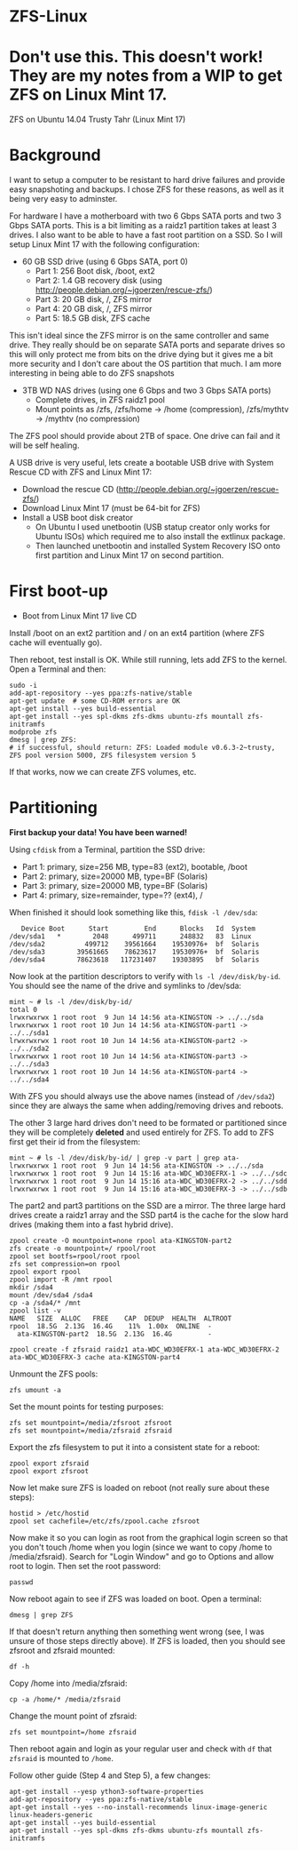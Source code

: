 ZFS-Linux
=========

# Don't use this.  This doesn't work! They are my notes from a WIP to get ZFS on Linux Mint 17.

ZFS on Ubuntu 14.04 Trusty Tahr (Linux Mint 17)

# Background

I want to setup a computer to be resistant to hard drive failures and provide easy snapshoting and backups.  I chose ZFS for these reasons, as well as it being very easy to adminster.

For hardware I have a motherboard with two 6 Gbps SATA ports and two 3 Gbps SATA ports.  This is a bit limiting as a raidz1 partition takes at least 3 drives.  I also want to be able to have a fast root partition on a SSD.  So I will setup Linux Mint 17 with the following configuration:


* 60 GB SSD drive (using 6 Gbps SATA, port 0)
  * Part 1: 256 Boot disk, /boot, ext2
  * Part 2: 1.4 GB recovery disk (using http://people.debian.org/~jgoerzen/rescue-zfs/)
  * Part 3: 20 GB disk, /, ZFS mirror
  * Part 4: 20 GB disk, /, ZFS mirror
  * Part 5: 18.5 GB disk, ZFS cache

This isn't ideal since the ZFS mirror is on the same controller and same drive.  They really should be on separate SATA ports and separate drives so this will only protect me from bits on the drive dying but it gives me a bit more security and I don't care about the OS partition that much.  I am more interesting in being able to do ZFS snapshots

* 3TB WD NAS drives (using one 6 Gbps and two 3 Gbps SATA ports)
  * Complete drives, in ZFS raidz1 pool
  * Mount points as /zfs, /zfs/home -> /home (compression), /zfs/mythtv -> /mythtv (no compression)

The ZFS pool should provide about 2TB of space.  One drive can fail and it will be self healing.  

A USB drive is very useful, lets create a bootable USB drive with System Rescue CD with ZFS and Linux Mint 17:

* Download the rescue CD (http://people.debian.org/~jgoerzen/rescue-zfs/)
* Download Linux Mint 17 (must be 64-bit for ZFS)
* Install a USB boot disk creator 
  * On Ubuntu I used unetbootin (USB statup creator only works for Ubuntu ISOs) which required me to also install the extlinux package.
  * Then launched unetbootin and installed System Recovery ISO onto first partition and Linux Mint 17 on second partition.

 
# First boot-up

* Boot from Linux Mint 17 live CD

Install /boot on an ext2 partition and / on an ext4 partition (where ZFS cache will eventually go).

Then reboot, test install is OK.  While still running, lets add ZFS to the kernel.   Open a Terminal and then:

```
sudo -i
add-apt-repository --yes ppa:zfs-native/stable
apt-get update  # some CD-ROM errors are OK
apt-get install --yes build-essential
apt-get install --yes spl-dkms zfs-dkms ubuntu-zfs mountall zfs-initramfs
modprobe zfs
dmesg | grep ZFS:
# if successful, should return: ZFS: Loaded module v0.6.3-2~trusty, ZFS pool version 5000, ZFS filesystem version 5
```

If that works, now we can create ZFS volumes, etc.

# Partitioning

**First backup your data!  You have been warned!**

Using `cfdisk` from a Terminal, partition the SSD drive:

* Part 1: primary, size=256 MB, type=83 (ext2), bootable, /boot 
* Part 2: primary, size=20000 MB, type=BF (Solaris)
* Part 3: primary, size=20000 MB, type=BF (Solaris)
* Part 4: primary, size=remainder, type=?? (ext4), /

When finished it should look something like this, `fdisk -l /dev/sda`:

```
   Device Boot      Start         End      Blocks   Id  System
/dev/sda1   *        2048      499711      248832   83  Linux
/dev/sda2          499712    39561664    19530976+  bf  Solaris
/dev/sda3        39561665    78623617    19530976+  bf  Solaris
/dev/sda4        78623618   117231407    19303895   bf  Solaris
```

Now look at the partition descriptors to verify with `ls -l /dev/disk/by-id`.  You should see the name of the drive and symlinks to /dev/sda:

```
mint ~ # ls -l /dev/disk/by-id/
total 0
lrwxrwxrwx 1 root root  9 Jun 14 14:56 ata-KINGSTON -> ../../sda
lrwxrwxrwx 1 root root 10 Jun 14 14:56 ata-KINGSTON-part1 -> ../../sda1
lrwxrwxrwx 1 root root 10 Jun 14 14:56 ata-KINGSTON-part2 -> ../../sda2
lrwxrwxrwx 1 root root 10 Jun 14 14:56 ata-KINGSTON-part3 -> ../../sda3
lrwxrwxrwx 1 root root 10 Jun 14 14:56 ata-KINGSTON-part4 -> ../../sda4
```

With ZFS you should always use the above names (instead of `/dev/sda2`) since they are always the same when adding/removing drives and reboots.

The other 3 large hard drives don't need to be formated or partitioned since they will be completely **deleted** and used entirely for ZFS.  To add to ZFS first get their id from the filesystem:

```
mint ~ # ls -l /dev/disk/by-id/ | grep -v part | grep ata-
lrwxrwxrwx 1 root root  9 Jun 14 14:56 ata-KINGSTON -> ../../sda
lrwxrwxrwx 1 root root  9 Jun 14 15:16 ata-WDC_WD30EFRX-1 -> ../../sdc
lrwxrwxrwx 1 root root  9 Jun 14 15:16 ata-WDC_WD30EFRX-2 -> ../../sdd
lrwxrwxrwx 1 root root  9 Jun 14 15:16 ata-WDC_WD30EFRX-3 -> ../../sdb
```

The part2 and part3 partitions on the SSD are a mirror.  The three large hard drives create a raidz1 array and the SSD part4 is the cache for the slow hard drives (making them into a fast hybrid drive).

```
zpool create -O mountpoint=none rpool ata-KINGSTON-part2
zfs create -o mountpoint=/ rpool/root
zpool set bootfs=rpool/root rpool
zfs set compression=on rpool
zpool export rpool
zpool import -R /mnt rpool
mkdir /sda4
mount /dev/sda4 /sda4
cp -a /sda4/* /mnt
zpool list -v
NAME   SIZE  ALLOC   FREE    CAP  DEDUP  HEALTH  ALTROOT
rpool  18.5G  2.13G  16.4G    11%  1.00x  ONLINE  -
  ata-KINGSTON-part2  18.5G  2.13G  16.4G         -
```



```
zpool create -f zfsraid raidz1 ata-WDC_WD30EFRX-1 ata-WDC_WD30EFRX-2 ata-WDC_WD30EFRX-3 cache ata-KINGSTON-part4
```

Unmount the ZFS pools:

```
zfs umount -a
```

Set the mount points for testing purposes:

```
zfs set mountpoint=/media/zfsroot zfsroot
zfs set mountpoint=/media/zfsraid zfsraid
```

Export the zfs filesystem to put it into a consistent state for a reboot:

```
zpool export zfsraid
zpool export zfsroot
```

Now let make sure ZFS is loaded on reboot (not really sure about these steps):

```
hostid > /etc/hostid
zpool set cachefile=/etc/zfs/zpool.cache zfsroot
```

Now make it so you can login as root from the graphical login screen so that you don't touch /home when you login (since we want to copy /home to /media/zfsraid).  Search for "Login Window" and go to Options and allow root to login. Then set the root password:

```
passwd
```


Now reboot again to see if ZFS was loaded on boot.  Open a terminal:

```
dmesg | grep ZFS
```

If that doesn't return anything then something went wrong (see, I was unsure of those steps directly above).  If ZFS is loaded, then you should see zfsroot and zfsraid mounted:

```
df -h
```

Copy /home into /media/zfsraid:

```
cp -a /home/* /media/zfsraid
```

Change the mount point of zfsraid:

```
zfs set mountpoint=/home zfsraid
```

Then reboot again and login as your regular user and check with `df` that `zfsraid` is mounted to `/home`.








Follow other guide (Step 4 and Step 5), a few changes:

```
apt-get install --yesp ython3-software-properties
add-apt-repository --yes ppa:zfs-native/stable
apt-get install --yes --no-install-recommends linux-image-generic linux-headers-generic
apt-get install --yes build-essential
apt-get install --yes spl-dkms zfs-dkms ubuntu-zfs mountall zfs-initramfs

```
